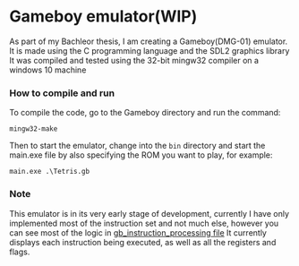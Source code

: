 # Gameboy emulator(WIP)
As part of my Bachleor thesis, I am creating a Gameboy(DMG-01) emulator.
It is made using the C programming language and the SDL2 graphics library
It was compiled and tested using the 32-bit mingw32 compiler on a windows 10 machine 
### How to compile and run

To compile the code, go to the Gameboy directory and run the command:

`mingw32-make`

Then to start the emulator, change into the  `bin` directory and start the main.exe file by also specifying the ROM you want to play, for example:

`main.exe .\Tetris.gb`

### Note
This emulator is in its very early stage of development, currently I have only implemented
most of the instruction set and not much else, however you can see most of the logic in [gb_instruction_processing file](https://github.com/JosipKuci/Gameboy/blob/main/src/gb_instruction_processing.c)
It currently displays each instruction being executed, as well as all the registers and flags.
